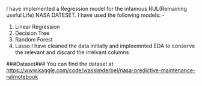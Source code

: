 I have implemented a Regression model for the infamous RUL(Remaining useful Life) NASA DATESET.
I have used the following models: -
1) Linear Regression
2) Decision Tree
3) Random Forest
4) Lasso
I have cleaned the data initially and impleemnted EDA to conserve the relevant and discard the irrelvant columns

###Dataset###
You can find the dataset at https://www.kaggle.com/code/wassimderbel/nasa-predictive-maintenance-rul/notebook

